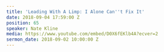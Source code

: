 ```yaml
---
title: 'Leading With A Limp: I Alone Can''t Fix It'
date: 2018-09-04 17:59:00 Z
position: 65
speaker: Nate Kline
media: https://www.youtube.com/embed/D0X6fEKlb4A?ecver=2
sermon_date: 2018-09-02 10:00:00 Z
---
```


